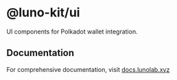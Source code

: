 # @luno-kit/ui

UI components for Polkadot wallet integration.

## Documentation

For comprehensive documentation, visit [docs.lunolab.xyz](https://docs.lunolab.xyz/)
